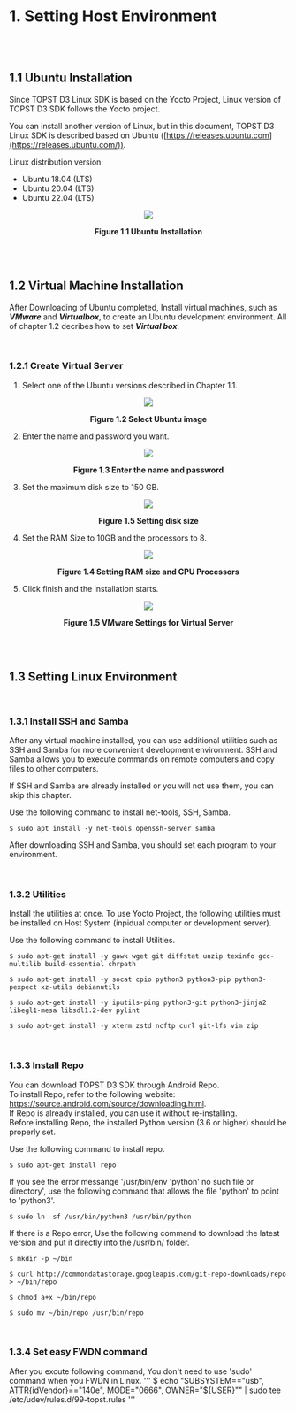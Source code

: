 #  1. Setting Host Environment

<br><br>

## 1.1 Ubuntu Installation

Since TOPST D3 Linux SDK is based on the Yocto Project, Linux version of TOPST D3 SDK follows the Yocto project.

You can install another version of Linux, but in this document, TOPST D3 Linux SDK is described based on Ubuntu ([https://releases.ubuntu.com](https://releases.ubuntu.com/)).

Linux distribution version:

- Ubuntu 18.04 (LTS)
- Ubuntu 20.04 (LTS)
- Ubuntu 22.04 (LTS)

<p align="center">
    <img src="https://github.com/Topst-Dev/Documentation/assets/161264431/4c025c5b-9709-4242-b053-fdb3742e01d1">
</p>
<p align="center"><strong>Figure 1.1 Ubuntu Installation</strong></p>

<br><br>

## 1.2 Virtual Machine Installation

After Downloading of Ubuntu completed, Install virtual machines, such as ***VMware*** and ***Virtualbox***, to create an Ubuntu development environment. All of chapter 1.2 decribes how to set ***Virtual box***.

<br>

### 1.2.1 Create Virtual Server

1. Select one of the Ubuntu versions described in Chapter 1.1.
<p align="center">
   <img src="https://github.com/topst-development/Documentation/assets/161264431/5f9c5984-edea-4a3c-afaf-cd24aeafbaf2">
</p>
<p align="center"><strong>Figure 1.2 Select Ubuntu image</strong></p>  

2. Enter the name and password you want.  
<p align="center">
   <img src="https://github.com/topst-development/Documentation/assets/161264431/97d1fa18-b2f6-479a-bcfe-654953c1f600">
</p>
<p align="center"><strong>Figure 1.3 Enter the name and password</strong></p>  
    
3. Set the maximum disk size to 150 GB.
<p align="center"> 
    <img src="https://github.com/topst-development/Documentation/assets/161264431/6919b04d-37f0-443b-8732-b848c385f4f9">
</p>  
<p align="center"><strong>Figure 1.5 Setting disk size</strong></p>  

4. Set the RAM Size to 10GB and the processors to 8.
<p align="center">
    <img src="https://github.com/topst-development/Documentation/assets/161264431/ff20ecfe-7ecd-471f-8adc-f4570aa18dae">
</p>
<p align="center"><strong>Figure 1.4 Setting RAM size and CPU Processors</strong></p> 

5. Click finish and the installation starts.
<p align="center">
    <img src="https://github.com/topst-development/Documentation/assets/161264431/f65b71f3-94f7-4315-a4e5-6dee54bf5188">
</p>
<p align="center"><strong>Figure 1.5 VMware Settings for Virtual Server</strong></p>

<br><br>

## 1.3 Setting Linux Environment

<br>

### 1.3.1 Install SSH and Samba

After any virtual machine installed, you can use additional utilities such as SSH and Samba for more convenient development environment. SSH and Samba allows you to execute commands on remote computers and copy files to other computers.

If SSH and Samba are already installed or you will not use them, you can skip this chapter.

Use the following command to install net-tools, SSH, Samba.

```
$ sudo apt install -y net-tools openssh-server samba
```


After downloading SSH and Samba, you should set each program to your environment.

<br>

### 1.3.2 Utilities

Install the utilities at once. To use Yocto Project, the following utilities must be installed on Host System (inpidual computer or development server).

Use the following command to install Utilities.

```
$ sudo apt-get install -y gawk wget git diffstat unzip texinfo gcc-multilib build-essential chrpath

$ sudo apt-get install -y socat cpio python3 python3-pip python3-pexpect xz-utils debianutils

$ sudo apt-get install -y iputils-ping python3-git python3-jinja2 libegl1-mesa libsdl1.2-dev pylint

$ sudo apt-get install -y xterm zstd ncftp curl git-lfs vim zip
```

<br>

### 1.3.3 Install Repo

You can download TOPST D3 SDK through Android Repo.  
To install Repo, refer to the following website: https://source.android.com/source/downloading.html.  
If Repo is already installed, you can use it without re-installing.  
Before installing Repo, the installed Python version (3.6 or higher) should be properly set.

Use the following command to install repo.
```
$ sudo apt-get install repo
```

If you see the error messange '/usr/bin/env 'python' no such file or directory', use the following command that allows the file 'python' to point to 'python3'.

```
$ sudo ln -sf /usr/bin/python3 /usr/bin/python
```
If there is a Repo error, Use the following command to download the latest version and put it directly into the /usr/bin/ folder.

```
$ mkdir -p ~/bin

$ curl http://commondatastorage.googleapis.com/git-repo-downloads/repo > ~/bin/repo

$ chmod a+x ~/bin/repo

$ sudo mv ~/bin/repo /usr/bin/repo
```

<br/>

### 1.3.4 Set easy FWDN command
After you excute following command, You don't need to use 'sudo' command when you FWDN in Linux.
'''
$ echo "SUBSYSTEM==\"usb\", ATTR{idVendor}==\"140e\", MODE=\"0666\", OWNER=\"${USER}\"" | sudo tee /etc/udev/rules.d/99-topst.rules
'''
